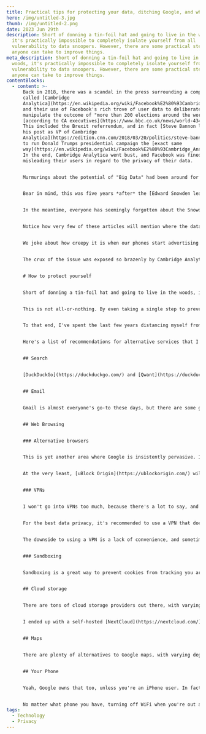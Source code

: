 ```yaml
---
title: Practical tips for protecting your data, ditching Google, and why it matters
hero: /img/untitled-3.jpg
thumb: /img/untitled-2.png
date: 2023 Jun 29th
description: Short of donning a tin-foil hat and going to live in the woods,
  it's practically impossible to completely isolate yourself from all
  vulnerability to data snoopers. However, there are some practical steps that
  anyone can take to improve things.
meta_description: Short of donning a tin-foil hat and going to live in the
  woods, it's practically impossible to completely isolate yourself from all
  vulnerability to data snoopers. However, there are some practical steps that
  anyone can take to improve things.
contentBlocks:
  - content: >-
      Back in 2018, there was a scandal in the press surrounding a company
      called [Cambridge
      Analytica](https://en.wikipedia.org/wiki/Facebook%E2%80%93Cambridge_Analytica_data_scandal)
      and their use of Facebook's rich trove of user data to deliberately
      manipulate the outcome of "more than 200 elections around the world",
      [according to CA executives](https://www.bbc.co.uk/news/world-43476762).
      This included the Brexit referrendum, and in fact [Steve Bannon leapt from
      his post as VP of Cambridge
      Analytica](https://edition.cnn.com/2018/03/20/politics/steve-bannon-cambridge-analytica/index.html)
      to run Donald Trumps presidential campaign the [exact same
      way](https://en.wikipedia.org/wiki/Facebook%E2%80%93Cambridge_Analytica_data_scandal#Donald_Trump_campaign).
      In the end, Cambridge Analytica went bust, and Facebook was fined $5bn for
      misleading their users in regard to the privacy of their data.


      Murmurings about the potential of "Big Data" had been around for a long while, and machine learning algorithms were already commonplace in most big tech companies, as a means to interpret vast data sets and perform subsequent actions such as recommending content, completing search terms, or translation.


      Bear in mind, this was five years *after* the [Edward Snowden leaks](https://www.bbc.co.uk/news/world-us-canada-23768248), and five years *before* the time of writing, when the world seems to have only just noticed that [AI poses grave danger to humanity](https://www.bbc.co.uk/news/uk-65746524). If we are honest with ourselves, the writing has been on the wall for a long time. What we now call 'AI' is fundamentally no different to the machine learning algorithms that enabled Cambridge Analytica to effectively brainwash electorates around the world.


      In the meantime, everyone has seemingly forgotten about the Snowden leaks, and about Cambridge Analytica, and we've accepted programmatic advertising as an inert facet of our daily lives. Even now, if you Google 'Programmatic Advertising', you'll find swathes of innocent, enthusiastic articles about how great it is for business. [Forbes](https://www.forbes.com/sites/betsyatkins/2021/06/17/programmatic-marketing/) describes it as "one of the most important tools in your company’s arsenal", without a hint of irony in the comparison to weaponry, and gushes at how ads can be served by using "hyper-specific data including the target consumers age, location, career, and specific consumer interests". 


      Notice how very few of these articles will mention where the data actually *comes from*. The reason why? They don't know. 


      We joke about how creepy it is when our phones start advertising products to us that we discussed with a friend a couple of hours earlier. Are we so naïve as to write that off as a coincidence, or have we simply accepted our fate? In reality, smart devices all over our homes, in our cars, in our offices, and in our pockets, are constantly feeding minute, granular data points to each other via [data brokers](https://en.wikipedia.org/wiki/Data_broker); companies that build their business on buying, selling, and aggregating data about every single one of us. They build profiles on who we are by absorbing and concentrating data from sources that we tend to think of as isolated from one another. Your [Smart TV analyses your conversations](https://www.theguardian.com/technology/2022/jan/29/what-your-smart-tv-knows-about-you-and-how-to-stop-it-harvesting-data), while [your phone uses Google Maps to track your location](https://www.wired.co.uk/article/google-maps-alternatives-privacy), and while [Facebook reads your messages](https://crambler.com/truth-about-facebook-messenger-app-privacy/), and so on, and so on. These disparate data sources do not remain independent. Somewhere, likely in multiple places, these data is being correlated and aggregated to build an obsessive profile on you, like a creepy, infatuated stalker, potentially with a political agenda.


      The crux of the issue was exposed so brazenly by Cambridge Analytica scandal five years ago: Privacy is not about hiding secrets; it is about protecting ourselves from bad actors who wield the most advanced [PsyOp](https://en.wikipedia.org/wiki/Psychological_warfare) tools the world has ever known, and who can influence decisions that we believe to be our own.


      # How to protect yourself


      Short of donning a tin-foil hat and going to live in the woods, it's practically impossible to completely isolate yourself from all vulnerability to data snoopers. However, there are some practical steps that anyone can take to improve things. 


      This is not all-or-nothing. By even taking a single step to prevent exposure of your personal data, you're already doing 100% more than most people. Furthermore, it's actually not that hard. A little awareness, and a little selectivity about which 'Agree' buttons you click goes a very long way. 


      To that end, I've spent the last few years distancing myself from platforms such as Google and Facebook. Google is especially nefarious in that they collect so much data from so many different points of our daily lives. They do this not only through our use of Google services, but through advertising, as the largest ad platform in the world. They have recently been [ordered by the EU](https://www.theguardian.com/technology/2023/jun/14/eu-regulator-google-sell-ad-tech-business-competition-commission) to break up their ad business because they are seen as a monopoly.


      Here's a list of recommendations for alternative services that I have personally used, and can vouch for:


      ## Search


      [DuckDuckGo](https://duckduckgo.com/) and [Qwant](https://duckduckgo.com/), and [Brave](https://search.brave.com/) are all great alternatives to Google. You won't be totally free of ads, but the ads you do get will be dumber and less spooky.


      ## Email


      Gmail is almost everyone's go-to these days, but there are some great alternatives that are much more privacy conscious. [Proton Mail](https://proton.me/mail) is a popular choice due to their end-to-end encryption. I use [Mailbox.org](https://mailbox.org/) which is rock solid, and has been running since the mid-nineties!


      ## Web Browsing


      ### Alternative browsers


      This is yet another area where Google is insistently pervasive. If you're looking for a better browsing experience with better privacy, either [Firefox](https://www.mozilla.org/firefox) or [Brave](https://brave.com/download/) will serve you well. 


      At the very least, [uBlock Origin](https://ublockorigin.com/) will kill most trackers and give you an ad-free web.


      ### VPNs


      I won't go into VPNs too much, because there's a lot to say, and this is probably a step too far for most people. In a nutshell, VPNs bounce your web traffic through an intermediary which can mask your location not only from websites and apps, but even from your Internet Service Provider. 


      For the best data privacy, it's recommended to use a VPN that does not log your connections, so that even the VPN provider doesn't know who you are. 


      The downside to using a VPN is a lack of convenience, and sometimes limited bandwidth, or increased latency.


      ### Sandboxing


      Sandboxing is a great way to prevent cookies from tracking you around the web. Firefox now comes with [containers](https://support.mozilla.org/en-US/kb/how-use-firefox-containers) built-in, meaning that individual sites, or groups of sites, are ignorant about your other online activities. This helps to break the crumbtrail of data that follows you around the web.


      ## Cloud storage


      There are tons of cloud storage providers out there, with varying degrees of privacy. Google Drive's privacy is [basically non-existent](https://freedom.press/training/blog/newsrooms-lets-talk-about-gsuite/) and its safe to assume that they are reading your documents. For a more secure alternative, I recommend [pCloud](https://www.pcloud.com/eu) or [Sync](https://www.sync.com/). Both of these services have apps which let you automatically upload your photos and videos from your phone too, so you can effectively ditch Google Photos for backing them up.


      I ended up with a self-hosted [NextCloud](https://nextcloud.com/) installation, which is not for the faint-hearted, but it works out pretty cheap when you want to store multiple terabytes of data. If you're going down the self-hosted route, [PhotoPrism](https://www.photoprism.app/) is a fantastic Google Photos alternative.


      ## Maps


      There are plenty of alternatives to Google maps, with varying degrees of usefulness. [Here](https://wego.here.com) and [Citymapper](https://citymapper.com/) are decent options. However I do still find myself using Google Maps often, but I do so using [Hermit](https://hermit.chimbori.com/) as a sandbox, and without using a Google account.


      ## Your Phone


      Yeah, Google owns that too, unless you're an iPhone user. In fact, if you're an iPhone user, you're already doing pretty well in this regard, as they allow you to easily block apps from tracking you. If you're on Android, [CalyxOS](https://calyxos.org/) is a totally de-googled alternative that you can install on a range of off-the-shelf handsets with an automatic installer!


      No matter what phone you have, turning off WiFi when you're out and about will help prevent retail stores from tracking your whereabouts and, needless to say, public WiFi is incredibly insecure.
tags:
  - Technology
  - Privacy
---
```

